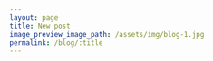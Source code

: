 ```yaml
---
layout: page
title: New post
image_preview_image_path: /assets/img/blog-1.jpg
permalink: /blog/:title
---
```


